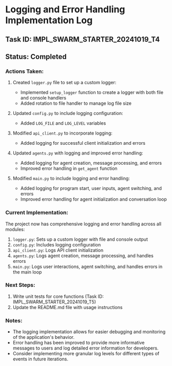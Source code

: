 # Logging and Error Handling Implementation Log

## Task ID: IMPL_SWARM_STARTER_20241019_T4
## Status: Completed

### Actions Taken:
1. Created `logger.py` file to set up a custom logger:
   - Implemented `setup_logger` function to create a logger with both file and console handlers
   - Added rotation to file handler to manage log file size

2. Updated `config.py` to include logging configuration:
   - Added `LOG_FILE` and `LOG_LEVEL` variables

3. Modified `api_client.py` to incorporate logging:
   - Added logging for successful client initialization and errors

4. Updated `agents.py` with logging and improved error handling:
   - Added logging for agent creation, message processing, and errors
   - Improved error handling in `get_agent` function

5. Modified `main.py` to include logging and error handling:
   - Added logging for program start, user inputs, agent switching, and errors
   - Improved error handling for agent initialization and conversation loop

### Current Implementation:

The project now has comprehensive logging and error handling across all modules:

1. `logger.py`: Sets up a custom logger with file and console output
2. `config.py`: Includes logging configuration
3. `api_client.py`: Logs API client initialization
4. `agents.py`: Logs agent creation, message processing, and handles errors
5. `main.py`: Logs user interactions, agent switching, and handles errors in the main loop

### Next Steps:
1. Write unit tests for core functions (Task ID: IMPL_SWARM_STARTER_20241019_T5)
2. Update the README.md file with usage instructions

### Notes:
- The logging implementation allows for easier debugging and monitoring of the application's behavior.
- Error handling has been improved to provide more informative messages to users and log detailed error information for developers.
- Consider implementing more granular log levels for different types of events in future iterations.